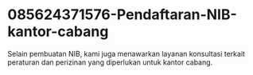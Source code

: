 # 085624371576-Pendaftaran-NIB-kantor-cabang
Selain pembuatan NIB, kami juga menawarkan layanan konsultasi terkait peraturan dan perizinan yang diperlukan untuk kantor cabang. 
